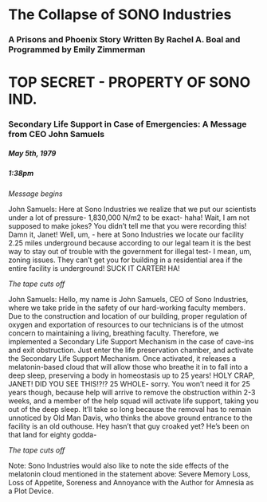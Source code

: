 # The Collapse of SONO Industries
### A Prisons and Phoenix Story Written By Rachel A. Boal and Programmed by Emily Zimmerman


# TOP SECRET - PROPERTY OF SONO IND.
### Secondary Life Support in Case of Emergencies: A Message from CEO John Samuels
##### May 5th, 1979
##### 1:38pm
*Message begins*

John Samuels: Here at Sono Industries we realize that we put our scientists under a lot of pressure- 1,830,000 N/m2 to be exact- haha! Wait, I am not supposed to make jokes? You didn’t tell me that you were recording this! Damn it, Janet! Well, um, - here at Sono Industries we locate our facility 2.25 miles underground because according to our legal team it is the best way to stay out of trouble with the government for illegal test- I mean, um, zoning issues. They can’t get you for building in a residential area if the entire facility is underground! SUCK IT CARTER! HA! 

*The tape cuts off* 

John Samuels: Hello, my name is John Samuels, CEO of Sono Industries, where we take pride in the safety of our hard-working faculty members. Due to the construction and location of our building, proper regulation of oxygen and exportation of resources to our technicians is of the utmost concern to maintaining a living, breathing faculty. Therefore, we implemented a Secondary Life Support Mechanism in the case of cave-ins and exit obstruction. Just enter the life preservation chamber, and activate the Secondary Life Support Mechanism. Once activated, it releases a melatonin-based cloud that will allow those who breathe it in to fall into a deep sleep, preserving a body in homeostasis up to 25 years! HOLY CRAP, JANET! DID YOU SEE THIS!?!? 25 WHOLE- sorry. You won’t need it for 25 years though, because help will arrive to remove the obstruction within 2-3 weeks, and a member of the help squad will activate life support, taking you out of the deep sleep. It’ll take so long because the removal has to remain unnoticed by Old Man Davis, who thinks the above ground entrance to the facility is an old outhouse. Hey hasn’t that guy croaked yet? He’s been on that land for eighty godda-

*The tape cuts off* 
 
Note: Sono Industries would also like to note the side effects of the melatonin cloud mentioned in the statement above:
Severe Memory Loss, Loss of Appetite, Soreness and Annoyance with the Author for Amnesia as a Plot Device.
 
